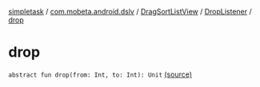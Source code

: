 [simpletask](../../../index.md) / [com.mobeta.android.dslv](../../index.md) / [DragSortListView](../index.md) / [DropListener](index.md) / [drop](.)

# drop

`abstract fun drop(from: Int, to: Int): Unit` [(source)](https://github.com/mpcjanssen/simpletask-android/blob/master/src/main/java/com/mobeta/android/dslv/DragSortListView.java#L2538)